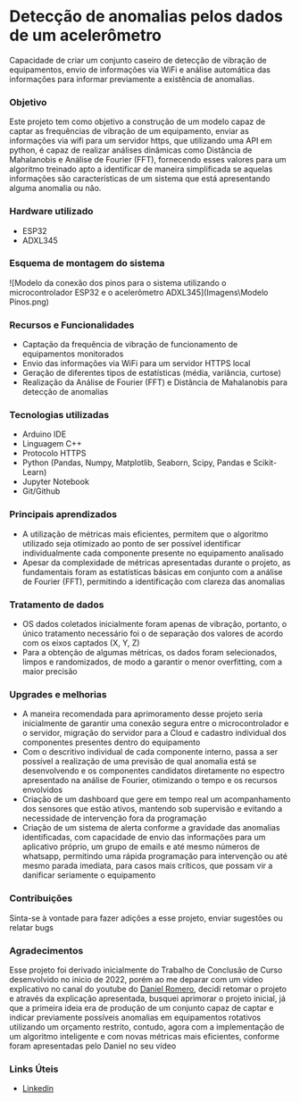 # Detecção de anomalias pelos dados de um acelerômetro
Capacidade de criar um conjunto caseiro de detecção de vibração de equipamentos, envio de informações via WiFi e análise automática das informações para informar previamente a existência de anomalias.

### Objetivo
Este projeto tem como objetivo a construção de um modelo capaz de captar as frequências de vibração de um equipamento, enviar as informações via wifi para um servidor https, que utilizando uma API em python, é capaz de realizar análises dinâmicas como Distância de Mahalanobis e Análise de Fourier (FFT), fornecendo esses valores para um algoritmo treinado apto a identificar de maneira simplificada se aquelas informações são características de um sistema que está apresentando alguma anomalia ou não.

### Hardware utilizado
- ESP32
- ADXL345

### Esquema de montagem do sistema
![Modelo da conexão dos pinos para o sistema utilizando o microcontrolador ESP32 e o acelerômetro ADXL345](Imagens\Modelo Pinos.png)

### Recursos e Funcionalidades
- Captação da frequência de vibração de funcionamento de equipamentos monitorados
- Envio das informações via WiFi para um servidor HTTPS local
- Geração de diferentes tipos de estatísticas (média, variância, curtose)
- Realização da Análise de Fourier (FFT) e Distância de Mahalanobis para detecção de anomalias 

### Tecnologias utilizadas
- Arduino IDE
- Linguagem C++
- Protocolo HTTPS
- Python (Pandas, Numpy, Matplotlib, Seaborn, Scipy, Pandas e Scikit-Learn)
- Jupyter Notebook
- Git/Github

### Principais aprendizados
- A utilização de métricas mais eficientes, permitem que o algoritmo utilizado seja otimizado ao ponto de ser possível identificar individualmente cada componente presente no equipamento analisado
- Apesar da complexidade de métricas apresentadas durante o projeto, as fundamentais foram as estatísticas básicas em conjunto com a análise de Fourier (FFT), permitindo a identificação com clareza das anomalias

### Tratamento de dados
- OS dados coletados inicialmente foram apenas de vibração, portanto, o único tratamento necessário foi o de separação dos valores de acordo com os eixos captados (X, Y, Z)
- Para a obtenção de algumas métricas, os dados foram selecionados, limpos e randomizados, de modo a garantir o menor overfitting, com a maior precisão 

### Upgrades e melhorias
- A maneira recomendada para aprimoramento desse projeto seria inicialmente de garantir uma conexão segura entre o microcontrolador e o servidor, migração do servidor para a Cloud e cadastro individual dos componentes presentes dentro do equipamento
- Com o descritivo individual de cada componente interno, passa a ser possível a realização de uma previsão de qual anomalia está se desenvolvendo e os componentes candidatos diretamente no espectro apresentado na análise de Fourier, otimizando o tempo e os recursos envolvidos
- Criação de um dashboard que gere em tempo real um acompanhamento dos sensores que estão ativos, mantendo sob supervisão e evitando a necessidade de intervenção fora da programação
- Criação de um sistema de alerta conforme a gravidade das anomalias identificadas, com capacidade de envio das informações para um aplicativo próprio, um grupo de emails e até mesmo números de whatsapp, permitindo uma rápida programação para intervenção ou até mesmo parada imediata, para casos mais críticos, que possam vir a danificar seriamente o equipamento

### Contribuições
Sinta-se à vontade para fazer adições a esse projeto, enviar sugestões ou relatar bugs

### Agradecimentos
Esse projeto foi derivado inicialmente do Trabalho de Conclusão de Curso desenvolvido no inicio de 2022, porém ao me deparar com um video explicativo no canal do youtube do [Daniel Romero](https://www.youtube.com/watch?v=6MECPST996I&ab_channel=DanielRomero), decidi retomar o projeto e através da explicação apresentada, busquei aprimorar o projeto inicial, já que a primeira ideia era de produção de um conjunto capaz de captar e indicar previamente possíveis anomalias em equipamentos rotativos utilizando um orçamento restrito, contudo, agora com a implementação de um algoritmo inteligente e com novas métricas mais eficientes, conforme foram apresentadas pelo Daniel no seu vídeo

### Links Úteis
- [Linkedin](https://www.linkedin.com/in/lucas-belucci/)